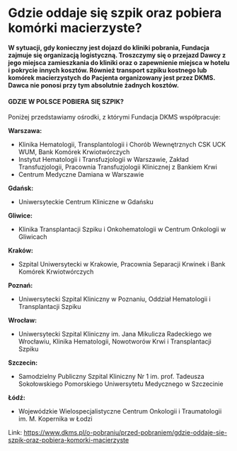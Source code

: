 # Gdzie oddaje się szpik oraz pobiera komórki macierzyste? 

**W sytuacji, gdy konieczny jest dojazd do kliniki pobrania, Fundacja zajmuje się organizacją logistyczną. Troszczymy się o przejazd Dawcy z jego miejsca zamieszkania do kliniki oraz o zapewnienie miejsca w hotelu i pokrycie innych kosztów. Również transport szpiku kostnego lub komórek macierzystych do Pacjenta organizowany jest przez DKMS. Dawca nie ponosi przy tym absolutnie żadnych kosztów.**


#### GDZIE W POLSCE POBIERA SIĘ SZPIK?


Poniżej przedstawiamy ośrodki, z którymi Fundacja DKMS współpracuje:


**Warszawa:**


* Klinika Hematologii, Transplantologii i Chorób Wewnętrznych CSK UCK WUM, Bank Komórek Krwiotwórczych
* Instytut Hematologii i Transfuzjologii w Warszawie, Zakład Transfuzjologii, Pracownia Transfuzjologii Klinicznej z Bankiem Krwi
* Centrum Medyczne Damiana w Warszawie


**Gdańsk:**


* Uniwersyteckie Centrum Kliniczne w Gdańsku


**Gliwice:**


* Klinika Transplantacji Szpiku i Onkohematologii w Centrum Onkologii w Gliwicach


**Kraków:**


* Szpital Uniwersytecki w Krakowie, Pracownia Separacji Krwinek i Bank Komórek Krwiotwórczych


**Poznań:**


* Uniwersytecki Szpital Kliniczny w Poznaniu, Oddział Hematologii i Transplantacji Szpiku


**Wrocław:**


* Uniwersytecki Szpital Kliniczny im. Jana Mikulicza Radeckiego we Wrocławiu, Klinika Hematologii, Nowotworów Krwi i Transplantacji Szpiku


**Szczecin:**


* Samodzielny Publiczny Szpital Kliniczny Nr 1 im. prof. Tadeusza Sokołowskiego Pomorskiego Uniwersytetu Medycznego w Szczecinie


**Łódź:**


* Wojewódzkie Wielospecjalistyczne Centrum Onkologii i Traumatologii im. M. Kopernika w Łodzi


Link: https://www.dkms.pl/o-pobraniu/przed-pobraniem/gdzie-oddaje-sie-szpik-oraz-pobiera-komorki-macierzyste
